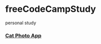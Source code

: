# freeCodeCampStudy
personal study

### [Cat Photo App](https://github.com/dongs09/freeCodeCampStudy/CatPhotoApp.html)
